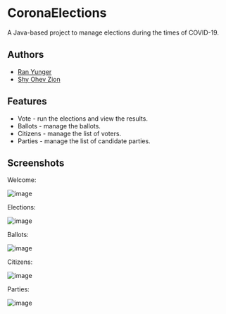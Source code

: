 # CoronaElections

A Java-based project to manage elections during the times of COVID-19.

## Authors

- [Ran Yunger](https://github.com/RanYunger)
- [Shy Ohev Zion](https://github.com/ShyOZ)
 
## Features

- Vote - run the elections and view the results.
- Ballots - manage the ballots.
- Citizens - manage the list of voters.
- Parties - manage the list of candidate parties.

## Screenshots
Welcome:

![image](https://user-images.githubusercontent.com/62587988/213497083-4c91804e-5ed2-4400-b485-b08dafe06d79.png)

Elections:

![image](https://user-images.githubusercontent.com/62587988/213497338-8f6b9a91-baa2-4a5e-8b96-2677a0e11c64.png)

Ballots:

![image](https://user-images.githubusercontent.com/62587988/213497570-5e14d5d7-dee5-4d30-a03f-fc24f607d280.png)

Citizens:

![image](https://user-images.githubusercontent.com/62587988/213497601-7ede2709-213c-4029-9f0f-771d4539fef6.png)

Parties:

![image](https://user-images.githubusercontent.com/62587988/213497660-b7c51206-3943-483a-b93b-2fe7e369ee19.png)
